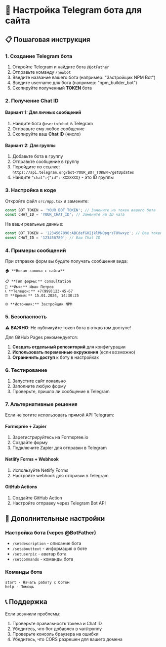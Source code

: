 # 🤖 Настройка Telegram бота для сайта

## 📋 Пошаговая инструкция

### 1. Создание Telegram бота

1. Откройте Telegram и найдите бота `@BotFather`
2. Отправьте команду `/newbot`
3. Введите название вашего бота (например: "Застройщик NPM Bot")
4. Введите username для бота (например: "npm_builder_bot")
5. Скопируйте полученный **TOKEN** бота

### 2. Получение Chat ID

#### Вариант 1: Для личных сообщений
1. Найдите бота `@userinfobot` в Telegram
2. Отправьте ему любое сообщение
3. Скопируйте ваш **Chat ID** (число)

#### Вариант 2: Для группы
1. Добавьте бота в группу
2. Отправьте сообщение в группу
3. Перейдите по ссылке: `https://api.telegram.org/bot<YOUR_BOT_TOKEN>/getUpdates`
4. Найдите `"chat":{"id":-XXXXXXX}` - это ID группы

### 3. Настройка в коде

Откройте файл `src/App.tsx` и замените:

```javascript
const BOT_TOKEN = 'YOUR_BOT_TOKEN'; // Замените на токен вашего бота
const CHAT_ID = 'YOUR_CHAT_ID'; // Замените на ID чата
```

На ваши реальные данные:

```javascript
const BOT_TOKEN = '1234567890:ABCdefGHIjklMNOpqrsTUVwxyz'; // Ваш токен
const CHAT_ID = '123456789'; // Ваш Chat ID
```

### 4. Примеры сообщений

При отправке форм вы будете получать сообщения вида:

```
🏠 **Новая заявка с сайта**

📋 **Тип формы:** consultation
👤 **Имя:** Иван Петров
📞 **Телефон:** +7(999)123-45-67
⏰ **Время:** 15.01.2024, 14:30:25

🌐 **Источник:** Застройщик NPM
```

### 5. Безопасность

⚠️ **ВАЖНО**: Не публикуйте токен бота в открытом доступе!

Для GitHub Pages рекомендуется:

1. **Создать отдельный репозиторий** для конфигурации
2. **Использовать переменные окружения** (если возможно)
3. **Ограничить доступ** к боту в настройках

### 6. Тестирование

1. Запустите сайт локально
2. Заполните любую форму
3. Проверьте, пришло ли сообщение в Telegram

### 7. Альтернативные решения

Если не хотите использовать прямой API Telegram:

#### Formspree + Zapier
1. Зарегистрируйтесь на Formspree.io
2. Создайте форму
3. Подключите Zapier для отправки в Telegram

#### Netlify Forms + Webhook
1. Используйте Netlify Forms
2. Настройте webhook для отправки в Telegram

#### GitHub Actions
1. Создайте GitHub Action
2. Настройте отправку через Telegram Bot API

## 🔧 Дополнительные настройки

### Настройка бота (через @BotFather)
- `/setdescription` - описание бота
- `/setabouttext` - информация о боте
- `/setuserpic` - аватар бота
- `/setcommands` - команды бота

### Команды бота
```
start - Начать работу с ботом
help - Помощь
```

## 📞 Поддержка

Если возникли проблемы:
1. Проверьте правильность токена и Chat ID
2. Убедитесь, что бот добавлен в чат/группу
3. Проверьте консоль браузера на ошибки
4. Убедитесь, что CORS разрешен для вашего домена
